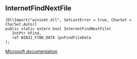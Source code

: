 ## InternetFindNextFile

```
[DllImport("wininet.dll", SetLastError = true, CharSet = CharSet.Auto)]
public static extern bool InternetFindNextFile(
   IntPtr hFind,
   ref WIN32_FIND_DATA lpvFindFileData
);
```

[Microsoft documentation](https://docs.microsoft.com/en-us/windows/win32/api/wininet/nf-wininet-internetfindnextfilea)
